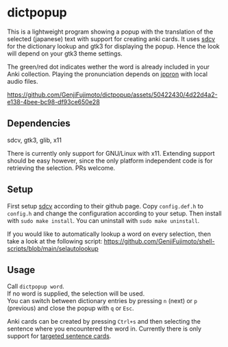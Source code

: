 # dictpopup

This is a lightweight program showing a popup with the translation of the selected (japanese) text with support for creating anki cards. 
It uses [sdcv](https://github.com/Dushistov/sdcv) for the dictionary lookup and gtk3 for displaying the popup.
Hence the look will depend on your gtk3 theme settings.

The green/red dot indicates wether the word is already included in your Anki collection.
Playing the pronunciation depends on [jppron](https://github.com/GenjiFujimoto/jppron) with local audio files.

https://github.com/GenjiFujimoto/dictpopup/assets/50422430/4d22d4a2-e138-4bee-bc98-df93ce650e28

## Dependencies
sdcv, gtk3, glib, x11

There is currently only support for GNU/Linux with x11.
Extending support should be easy however, since the only platform independent code is for retrieving the selection.
PRs welcome.

## Setup
First setup [sdcv](https://github.com/Dushistov/sdcv) according to their github page. Copy `config.def.h` to `config.h` and change the configuration according to your setup.
Then install with `sudo make install`.  You can uninstall with `sudo make uninstall`.

If you would like to automatically lookup a word on every selection, then take a look at the following script: https://github.com/GenjiFujimoto/shell-scripts/blob/main/selautolookup

## Usage
Call `dictpopup word`.\
If no word is supplied, the selection will be used.\
You can switch between dictionary entries by pressing `n` (next) or `p` (previous) and
close the popup with `q` or `Esc`.

Anki cards can be created by pressing `Ctrl+s` and then selecting the sentence where
you encountered the word in.
Currently there is only support for [targeted sentence cards](https://ankiweb.net/shared/info/1557722832).
